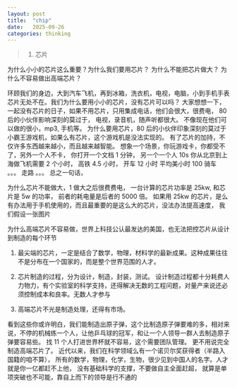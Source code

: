 ```yaml
---
layout: post
title:  "chip"
date:   2025-09-26
categories: thinking
---
```


> 1. 芯片

为什么小小的芯片这么重要？为什么我们要用芯片？
为什么不能把芯片做大？
为什么不容易做出高端芯片？

环顾我们的身边，大到汽车飞机，再到冰箱，洗衣机，电视，电脑，小到手机手表芯片无处不在。我们为什么要用小小的芯片，没有芯片可以吗？ 大家想想一下，一起没有芯片的日子，如果不用芯片，只用集成电话，他们会很大，很费电，   80后的小伙伴影响深刻的莫过于， 电视，录音机，随声听都很大。 不像现在他们可以做的很小，mp3, 手机等。
为什么要用芯片，80 后的小伙伴印象深刻的莫过于小霸王游戏机，如果么有芯片，这个游戏机是没法实现的。
有了芯片的加持，不仅许多东西越来越小，而且越来越智能。
想象一个场景，你玩游戏卡，你都受不了，另外一个人不卡，
你打开一个文档 1 分钟， 另一个一个人 10s
你从北京到上海做飞机需要 2 个小时，
高铁 4.5 小时，
开车 12 小时 平均美小时 100
骑车 。。。
走路 。。。
总之一句话，


为什么芯片不能做大，1 做大之后很费费电， 一台计算的芯片功率是 25kw, 和芯片是 5w 的功率，  前者的耗电量是后者的 5000 倍。  如果用  25kw 的芯片，是么有办法用于手机使用的，而且最重要的是这么大的芯片，没法办法提高速度， 我们假设一张图片


为什么高端芯片不容易做，世界上科技公认最发达的美国，也无法把控芯片从设计到制造的每个环节
1. 最尖端的芯片，一定是结合了数学，物理，材料学的最新成果。这种成果往往不是分布在一个国家的，而是整个世界范围的人才。
2. 芯片制造的过程，分为设计，制造，封装，测试。 设计制造过程都十分耗费人力物力，有个实验室的科学支持，还得解决无数的工程问题，对量产来说还必须控制成本和良率。无数人才参与

3. 高端芯片不光是制造处理，还得有市场。


看到这些你或许明白，我们能制造出原子弹，这个比制造原子弹要难的多，相对来说，不停的机械练一个人，让他乒乓球的冠军，和让一个人领导一群人去制造原子弹要容易些。 找 11 个人打进世界杯就不容易，这个需要团队管理。 更不用说完全制造高端芯片了。 近代以来，我们在科学领域么有一个诺贝尔奖获得者（半路入国籍的咱不算）， 所有的数学，物理，化学，生物，很少见到中国人的名字。人才就是你一亿都赶不上他， 没有基础科学的支撑，不要做自主全面赶超， 就算是单项突破也不可能，靠自上而下的领导是行不通的







